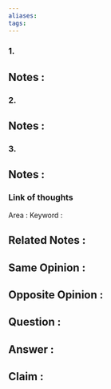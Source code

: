```yaml
---
aliases: 
tags:
---
```

### 1.
Notes :
-

### 2.
Notes :
-

### 3.
Notes :
-

### Link of thoughts
Area :
Keyword :

Related Notes :
-

Same Opinion :
-

Opposite Opinion :
-

Question :
-

Answer :
-

Claim :
-